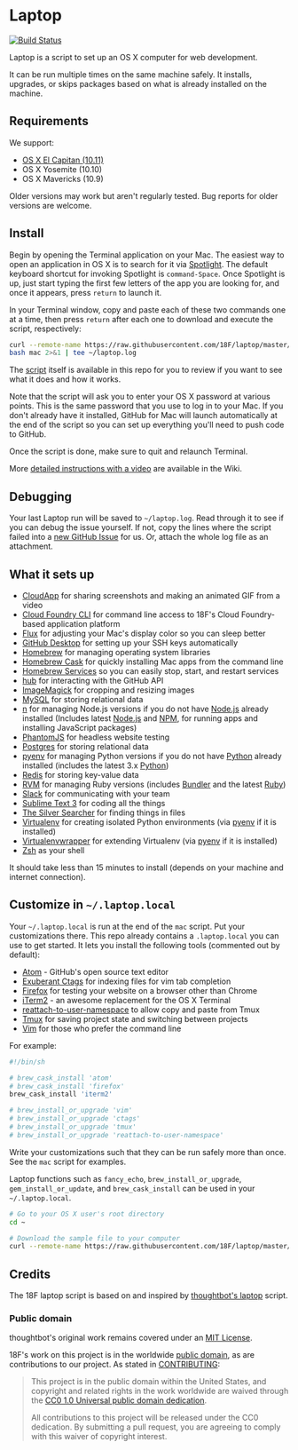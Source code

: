 Laptop
======
[![Build Status](https://travis-ci.org/18F/laptop.svg)](https://travis-ci.org/18F/laptop)

Laptop is a script to set up an OS X computer for web development.

It can be run multiple times on the same machine safely.
It installs, upgrades, or skips packages
based on what is already installed on the machine.

Requirements
------------

We support:

* [OS X El Capitan (10.11)](https://www.apple.com/osx/)
* OS X Yosemite (10.10)
* OS X Mavericks (10.9)

Older versions may work but aren't regularly tested. Bug reports for older
versions are welcome.

Install
-------

Begin by opening the Terminal application on your Mac. The easiest way to open
an application in OS X is to search for it via [Spotlight]. The default
keyboard shortcut for invoking Spotlight is `command-Space`. Once Spotlight
is up, just start typing the first few letters of the app you are looking for,
and once it appears, press `return` to launch it.

In your Terminal window, copy and paste each of these two commands one at a
time, then press `return` after each one to download and execute the
script, respectively:

```sh
curl --remote-name https://raw.githubusercontent.com/18F/laptop/master/mac
bash mac 2>&1 | tee ~/laptop.log
```
The [script](https://github.com/18F/laptop/blob/master/mac) itself is
available in this repo for you to review if you want to see what it does
and how it works.

Note that the script will ask you to enter your OS X password at various
points. This is the same password that you use to log in to your Mac.
If you don't already have it installed, GitHub for Mac will launch
automatically at the end of the script so you can set up everything you'll
need to push code to GitHub.

Once the script is done, make sure to quit and relaunch Terminal.

More [detailed instructions with a video][video] are available in the Wiki.

[Spotlight]: https://support.apple.com/en-us/HT204014
[video]: https://github.com/18F/laptop/wiki/Detailed-installation-instructions-with-video

Debugging
---------

Your last Laptop run will be saved to `~/laptop.log`. Read through it to see if
you can debug the issue yourself. If not, copy the lines where the script
failed into a [new GitHub
Issue](https://github.com/18F/laptop/issues/new) for us. Or, attach the
whole log file as an attachment.

What it sets up
---------------

* [CloudApp] for sharing screenshots and making an animated GIF from a video
* [Cloud Foundry CLI] for command line access to 18F's Cloud Foundry-based application platform
* [Flux] for adjusting your Mac's display color so you can sleep better
* [GitHub Desktop] for setting up your SSH keys automatically
* [Homebrew] for managing operating system libraries
* [Homebrew Cask] for quickly installing Mac apps from the command line
* [Homebrew Services] so you can easily stop, start, and restart services
* [hub] for interacting with the GitHub API
* [ImageMagick] for cropping and resizing images
* [MySQL] for storing relational data
* [n] for managing Node.js versions if you do not have [Node.js] already installed (Includes latest [Node.js] and [NPM], for running apps and installing JavaScript packages)
* [PhantomJS] for headless website testing
* [Postgres] for storing relational data
* [pyenv] for managing Python versions if you do not have [Python] already installed (includes the latest 3.x [Python])
* [Redis] for storing key-value data
* [RVM] for managing Ruby versions (includes [Bundler] and the latest [Ruby])
* [Slack] for communicating with your team
* [Sublime Text 3] for coding all the things
* [The Silver Searcher] for finding things in files
* [Virtualenv] for creating isolated Python environments (via [pyenv] if it is installed)
* [Virtualenvwrapper] for extending Virtualenv (via [pyenv] if it is installed)
* [Zsh] as your shell

[Bundler]: http://bundler.io/
[CloudApp]: http://getcloudapp.com/
[Cloud Foundry CLI]: https://github.com/cloudfoundry/cli
[Flux]: https://justgetflux.com/
[GitHub Desktop]: https://desktop.github.com/
[Homebrew]: http://brew.sh/
[Homebrew Cask]: http://caskroom.io/
[Homebrew Services]: https://github.com/gapple/homebrew-services
[hub]: https://github.com/github/hub
[ImageMagick]: http://www.imagemagick.org/
[MySQL]: https://www.mysql.com/
[n]: https://github.com/tj/n
[Node.js]: http://nodejs.org/
[NPM]: https://www.npmjs.org/
[PhantomJS]: http://phantomjs.org/
[Postgres]: http://www.postgresql.org/
[Python]: https://www.python.org/
[pyenv]: https://github.com/yyuu/pyenv/
[Redis]: http://redis.io/
[Ruby]: https://www.ruby-lang.org/en/
[RVM]: https://github.com/wayneeseguin/rvm
[Slack]: https://slack.com/
[Sublime Text 3]: http://www.sublimetext.com/3
[The Silver Searcher]: https://github.com/ggreer/the_silver_searcher
[Virtualenv]: https://virtualenv.pypa.io/en/latest/
[Virtualenvwrapper]: http://virtualenvwrapper.readthedocs.org/en/latest/#
[Zsh]: http://www.zsh.org/

It should take less than 15 minutes to install (depends on your machine and
internet connection).

Customize in `~/.laptop.local`
------------------------------

Your `~/.laptop.local` is run at the end of the `mac` script.
Put your customizations there. This repo already contains a `.laptop.local`
you can use to get started. It lets you install the following tools
(commented out by default):

* [Atom] - GitHub's open source text editor
* [Exuberant Ctags] for indexing files for vim tab completion
* [Firefox] for testing your website on a browser other than Chrome
* [iTerm2] - an awesome replacement for the OS X Terminal
* [reattach-to-user-namespace] to allow copy and paste from Tmux
* [Tmux] for saving project state and switching between projects
* [Vim] for those who prefer the command line

[Atom]: https://atom.io/
[Exuberant Ctags]: http://ctags.sourceforge.net/
[Firefox]: https://www.mozilla.org/en-US/firefox/new/
[iTerm2]: http://iterm2.com/
[reattach-to-user-namespace]: https://github.com/ChrisJohnsen/tmux-MacOSX-pasteboard
[Tmux]: http://tmux.sourceforge.net/
[Vim]: http://www.vim.org/

For example:

```sh
#!/bin/sh

# brew_cask_install 'atom'
# brew_cask_install 'firefox'
brew_cask_install 'iterm2'

# brew_install_or_upgrade 'vim'
# brew_install_or_upgrade 'ctags'
# brew_install_or_upgrade 'tmux'
# brew_install_or_upgrade 'reattach-to-user-namespace'
```

Write your customizations such that they can be run safely more than once.
See the `mac` script for examples.

Laptop functions such as `fancy_echo`, `brew_install_or_upgrade`,
`gem_install_or_update`, and `brew_cask_install` can be used in your
`~/.laptop.local`.

```sh
# Go to your OS X user's root directory
cd ~

# Download the sample file to your computer
curl --remote-name https://raw.githubusercontent.com/18F/laptop/master/.laptop.local
```

Credits
-------

The 18F laptop script is based on and inspired by
[thoughtbot's laptop](https://github.com/thoughtbot/laptop) script.

### Public domain

thoughtbot's original work remains covered under an [MIT License](https://github.com/thoughtbot/laptop/blob/c997c4fb5a986b22d6c53214d8f219600a4561ee/LICENSE).

18F's work on this project is in the worldwide [public domain](LICENSE.md), as are contributions to our project. As stated in [CONTRIBUTING](CONTRIBUTING.md):

> This project is in the public domain within the United States, and copyright and related rights in the work worldwide are waived through the [CC0 1.0 Universal public domain dedication](https://creativecommons.org/publicdomain/zero/1.0/).
>
> All contributions to this project will be released under the CC0 dedication. By submitting a pull request, you are agreeing to comply with this waiver of copyright interest.
